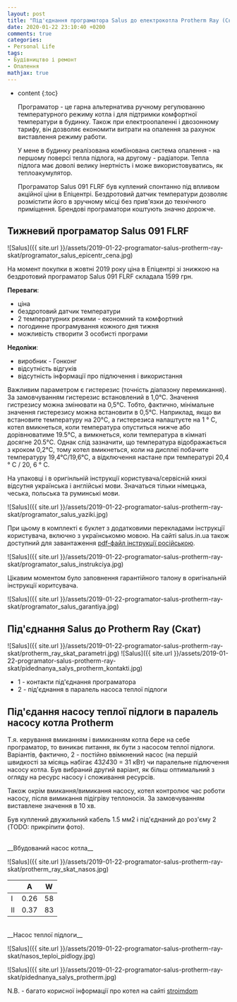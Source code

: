 ```yaml
---
layout: post
title: "Під'єднання програматора Salus до електрокотла Protherm Ray (Скат)"
date: 2020-01-22 23:10:40 +0200
comments: true
categories:
- Personal Life
tags:
- Будівництво і ремонт
- Опалення
mathjax: true
---
```


* content
{:toc}


  Програматор - це гарна альтернатива ручному регулюванню температурного режиму котла і для підтримки комфортної температури в будинку. Також при електроопаленні і двозонному тарифу, він дозволяє економити витрати на опалення за рахунок виставлення режиму работи.

  У мене в будинку реалізована комбінована система опалення - на першому поверсі тепла підлога, на другому - радіатори. Тепла підлога має доволі велику інертність і може використовуватись, як теплоакумулятор.


  Програматор Salus 091 FLRF був куплений спонтанно під впливом акційної ціни в Епіцентрі. Бездротовий датчик температури дозволяє розмістити його в зручному місці без прив'язки до технічного приміщення. Брендові програматори коштують значно дорожче.

  



## Тижневий програматор Salus 091 FLRF

![Salus]({{ site.url }}/assets/2019-01-22-programator-salus-protherm-ray-skat/programator_salus_epicentr_cena.jpg)

На момент покупки в жовтні 2019 року ціна в Епіцентрі зі знижкою на бездротовий програматор Salus 091 FLRF складала 1599 грн.

__Переваги__:

  * ціна
  * бездротовий датчик температури
  * 2 температурних режими - економний та комфортний
  * погодинне програмування кожного дня тижня
  * можливість створити 3 особисті програми

__Недоліки__:

  * виробник - Гонконг
  * відсутність відгуків
  * відсутність інформації про підлючення і використання


Важливим параметром є гистерезис (точність діапазону перемикання). За замовчуванням гистерезис встановлений в 1,0°С. Значення гистрезису можна змінювати на 0,5°С. Тобто, фактично, мінімальне значення гистерезису можна встановити в 0,5°С.
Наприклад, якщо ви встановите температуру на 20°C, а  гистерезиса налаштуєте на 1 ° C, котел вмикнеться, коли температура опуститься нижче або дорівнюватиме 19.5°C, а вимкнеться, коли температура в кімнаті досягне 20.5°C. Однак слід зазначити, що температура відображається з кроком 0,2°C, тому котел вмикнеться, коли на дисплеї побачите температуру 19,4°С/19,6°С, а відключення настане при температурі 20,4 ° C / 20, 6 ° C.


На упаковці і в оригінльній інструкції користувача/сервісній книзі відсутня українська і англійські мови. Значаться тільки німецька, чеська, польська та руминські мови.


![Salus]({{ site.url }}/assets/2019-01-22-programator-salus-protherm-ray-skat/programator_salus_yaziki.jpg)


При цьому в комплекті є буклет з додатковими перекладами інструкції користувача, включно з українськомю мовою. На сайті salus.in.ua також доступний для завантаження [pdf-файл інструкції російською](https://www.salus.in.ua/FAILE/manual/091fl_rf_rus.pdf).


![Salus]({{ site.url }}/assets/2019-01-22-programator-salus-protherm-ray-skat/programator_salus_instrukciya.jpg)


Цікавим моментом було заповнення гарантійного талону в оригінальній інструкції коритсувача.


![Salus]({{ site.url }}/assets/2019-01-22-programator-salus-protherm-ray-skat/programator_salus_garantiya.jpg)


## Під'єднання Salus до Protherm Ray (Скат)

![Salus]({{ site.url }}/assets/2019-01-22-programator-salus-protherm-ray-skat/protherm_ray_skat_parametri.jpg)
![Salus]({{ site.url }}/assets/2019-01-22-programator-salus-protherm-ray-skat/pidednanya_salys_protherm_kontakti.jpg)

  *  1 - контакти під'єднання програматора
  *  2 - під'єднання в паралель насоса теплої підлоги


## Під'єдання насосу теплої підлоги в паралель насосу котла Protherm

Т.я. керування вмиканням і вимиканням котла бере на себе програматор, то виникає питання, як бути з насосом теплої підлоги. Варіантів, фактично, 2 - постійно ввімкнений насос (на першій швидкості за місяць набігає 43*24*30 = 31 кВт) чи паралельне підлючення насосу котла. Був вибраний другий варіант, як більш оптимальний з огляду на ресурс насосу і споживання ресурсів.


Також окрім вмикання/вимикання насосу, котел контролює час роботи насосу, після вимикання підігріву теплоносія. За замовчуванням виставлене значення в 10 хв.


Був куплений двужильний кабель 1.5 мм2 і під'єднаний до роз'єму 2 (TODO: прикріпити фото).

<br/>
__Вбудований насос котла__


![Salus]({{ site.url }}/assets/2019-01-22-programator-salus-protherm-ray-skat/protherm_ray_skat_nasos.jpg)


|   | A  | W  |
|---|---|---|
| I  | 0.26  | 58  |
| II  | 0.37  | 83 |


<br/>
__Насос теплої підлоги__


![Salus]({{ site.url }}/assets/2019-01-22-programator-salus-protherm-ray-skat/nasos_teploi_pidlogy.jpg)


![Salus]({{ site.url }}/assets/2019-01-22-programator-salus-protherm-ray-skat/pidednanya_salys_protherm.jpg)

N.B. - багато корисної інформації про котел на сайті [stroimdom](https://www.stroimdom.com.ua/forum/showthread.php?t=110132)


